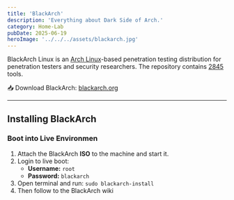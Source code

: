```yaml
---
title: 'BlackArch'
description: 'Everything about Dark Side of Arch.'
category: Home-Lab
pubDate: 2025-06-19
heroImage: '../../../assets/blackarch.jpg'
---
```


BlackArch Linux is an [Arch Linux](http://www.archlinux.org/)-based penetration testing distribution for penetration testers and security researchers. The repository contains [2845](https://www.blackarch.org/tools.html) tools.

📥 Download BlackArch: [blackarch.org](https://www.blackarch.org/downloads.html)

---

## Installing BlackArch

### Boot into Live Environmen
1. Attach the BlackArch **ISO** to the machine and start it.
2. Login to live boot:
    - **Username:** `root`
    - **Password:** `blackarch`
3. Open terminal and run: `sudo blackarch-install`
4. Then follow to the BlackArch wiki
